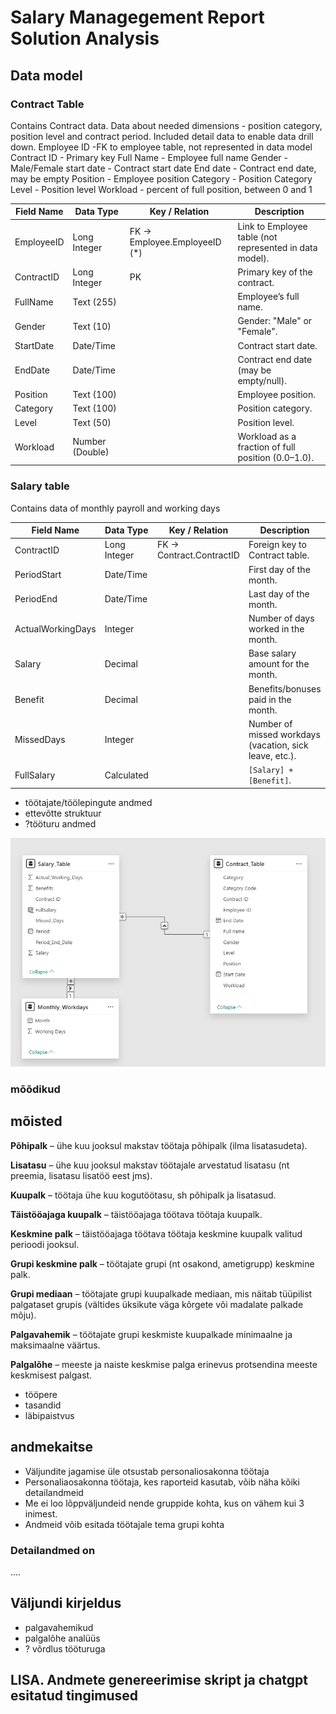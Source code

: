 # Salary Managegement Report Solution Analysis
## Data model
### Contract Table
Contains Contract data. Data about needed dimensions - position category, position level and contract period. Included detail data to enable data drill down.
Employee ID -FK to employee table, not represented in data model
Contract ID - Primary key
Full Name - Employee full name
Gender - Male/Female
start date - Contract start date
End date - Contract end date, may be empty
Position - Employee position
Category - Position Category
Level - Position level
Workload - percent of full position, between 0 and 1

| Field Name   | Data Type     | Key / Relation               | Description                                                                 |
|--------------|--------------|------------------------------|-----------------------------------------------------------------------------|
| EmployeeID   | Long Integer | FK → Employee.EmployeeID (*) | Link to Employee table (not represented in data model).                     |
| ContractID   | Long Integer | PK                           | Primary key of the contract.                                                |
| FullName     | Text (255)   |                              | Employee’s full name.                                                       |
| Gender       | Text (10)    |                              | Gender: "Male" or "Female".                                                 |
| StartDate    | Date/Time    |                              | Contract start date.                                                        |
| EndDate      | Date/Time    |                              | Contract end date (may be empty/null).                                      |
| Position     | Text (100)   |                              | Employee position.                                                          |
| Category     | Text (100)   |                              | Position category.                                                          |
| Level        | Text (50)    |                              | Position level.                                                             |
| Workload     | Number (Double) |                           | Workload as a fraction of full position (0.0–1.0).                          |


### Salary table 
Contains data of monthly payroll and working days

| Field Name         | Data Type        | Key / Relation                 | Description                                                                 |
|--------------------|-----------------|--------------------------------|-----------------------------------------------------------------------------|
| ContractID         | Long Integer    | FK → Contract.ContractID       | Foreign key to Contract table.                                              |
| PeriodStart        | Date/Time       |                                | First day of the month.                                                     |
| PeriodEnd          | Date/Time       |                                | Last day of the month.                                                      |
| ActualWorkingDays  | Integer         |                                | Number of days worked in the month.                                         |
| Salary             | Decimal         |                                | Base salary amount for the month.                                           |
| Benefit            | Decimal        |                                | Benefits/bonuses paid in the month.                                         |
| MissedDays         | Integer         |                                | Number of missed workdays (vacation, sick leave, etc.).                     |
| FullSalary         | Calculated      |                                | `[Salary] + [Benefit]`.                                                     |




- töötajate/töölepingute andmed
- ettevõtte struktuur
- ?tööturu andmed

![andmemudel](images/andmemudel.png)

### mõõdikud


## mõisted
**Põhipalk** – ühe kuu jooksul makstav töötaja põhipalk (ilma lisatasudeta).  

**Lisatasu** – ühe kuu jooksul makstav töötajale arvestatud lisatasu (nt preemia, lisatasu lisatöö eest jms).  

**Kuupalk** – töötaja ühe kuu kogutöötasu, sh põhipalk ja lisatasud.  

**Täistööajaga kuupalk** – täistööajaga töötava töötaja kuupalk.  

**Keskmine palk** – täistööajaga töötava töötaja keskmine kuupalk valitud perioodi jooksul.  

**Grupi keskmine palk** – töötajate grupi (nt osakond, ametigrupp) keskmine palk.  

**Grupi mediaan** – töötajate grupi kuupalkade mediaan, mis näitab tüüpilist palgataset grupis (vältides üksikute väga kõrgete või madalate palkade mõju).  

**Palgavahemik** – töötajate grupi keskmiste kuupalkade minimaalne ja maksimaalne väärtus.  

**Palgalõhe** – meeste ja naiste keskmise palga erinevus protsendina meeste keskmisest palgast.  

- tööpere
- tasandid
- läbipaistvus
## andmekaitse
- Väljundite jagamise üle otsustab personaliosakonna töötaja
- Personaliaosakonna töötaja, kes raporteid kasutab, võib näha kõiki detailandmeid
- Me ei loo lõppväljundeid nende gruppide kohta, kus on vähem kui 3 inimest. 
- Andmeid võib esitada töötajale tema grupi kohta

### Detailandmed on
....

## Väljundi kirjeldus
- palgavahemikud
- palgalõhe analüüs
- ? võrdlus tööturuga

## LISA. Andmete genereerimise skript ja chatgpt esitatud tingimused
